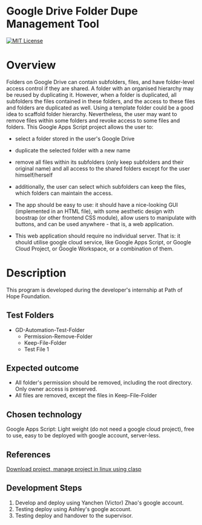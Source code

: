 # Google Drive Folder Dupe Management Tool

<a name="top"></a>

[![MIT License](http://img.shields.io/badge/license-MIT-blue.svg?style=flat)](LICENCE)

<a name="overview"></a>

# Overview
Folders on Google Drive can contain subfolders, files, and have folder-level access control if they are shared. A folder with an organised hierarchy may be reused by duplicating it. However, when a folder is duplicated, all subfolders the files contained in these folders, and the access to these files and folders are duplicated as well. Using a template folder could be a good idea to scaffold folder hierarchy. Nevertheless, the user may want to remove files within some folders and revoke access to some files and folders. This Google Apps Script project allows the user to:
* select a folder stored in the user's Google Drive
* duplicate the selected folder with a new name
* remove all files within its subfolders (only keep subfolders and their original name) and all access to the shared folders except for the user himself/herself
* additionally, the user can select which subfolders can keep the files, which folders can maintain the access.

* The app should be easy to use: it should have a nice-looking GUI (implemented in an HTML file), with some aesthetic design with boostrap (or other frontend CSS module), allow users to manipulate with buttons, and can be used anywhere - that is, a web application.


- This web application should require no individual server. That is: it should utilise google cloud service, like Google Apps Script, or Google Cloud Project, or Google Workspace, or a combination of them.
# Description
This program is developed during the developer's internship at Path of Hope Foundation.

## Test Folders
- GD-Automation-Test-Folder
  - Permission-Remove-Folder
  - Keep-File-Folder
  - Test File 1

## Expected outcome
- All folder's permission should be removed, including the root directory. Only owner access is preserved.
- All files are removed, except the files in Keep-File-Folder
## Chosen technology
Google Apps Script: Light weight (do not need a google cloud project), free to use, easy to be deployed with google account, server-less.

## References
[Download project, manage project in linux using clasp](https://developers.google.com/apps-script/guides/clasp#download_a_script_project)

## Development Steps
1. Develop and deploy using Yanchen (Victor) Zhao's google account.
2. Testing deploy using Ashley's google account.
3. Testing deploy and handover to the supervisor.
